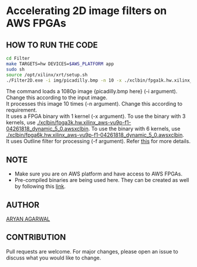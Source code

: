 # Accelerating 2D image filters on AWS FPGAs

## HOW TO RUN THE CODE
```bash
cd Filter
make TARGETS=hw DEVICES=$AWS_PLATFORM app
sudo sh
source /opt/xilinx/xrt/setup.sh
./Filter2D.exe -i img/picadilly.bmp -n 10 -x ./xclbin/fpga1k.hw.xilinx_aws-vu9p-f1-04261818_dynamic_5_0.awsxclbin -f 0
```
The command loads a 1080p image {picadilly.bmp here} (-i argument). Change this according to the input image. <br/>
It processes this image 10 times (-n argument). Change this according to requirement. <br/>
It uses a FPGA binary with 1 kernel (-x argument). To use the binary with 3 kernels, use [./xclbin/fpga3k.hw.xilinx_aws-vu9p-f1-04261818_dynamic_5_0.awsxclbin](https://github.com/worldinmyfist/Accelerating-2D-image-filters-on-AWS-FPGAs/blob/main/Filter/xclbin/fpga3k.hw.xilinx_aws-vu9p-f1-04261818_dynamic_5_0.awsxclbin). To use the binary with 6 kernels, use [./xclbin/fpga6k.hw.xilinx_aws-vu9p-f1-04261818_dynamic_5_0.awsxclbin](https://github.com/worldinmyfist/Accelerating-2D-image-filters-on-AWS-FPGAs/blob/main/Filter/xclbin/fpga6k.hw.xilinx_aws-vu9p-f1-04261818_dynamic_5_0.awsxclbin). <br/>
It uses Outline filter for processing (-f argument). Refer [this](https://github.com/worldinmyfist/Accelerating-2D-image-filters-on-AWS-FPGAs/blob/main/Filter/src/host/coefficients.h) for more details. <br/>

## NOTE
* Make sure you are on AWS platform and have access to AWS FPGAs. 
* Pre-compiled binaries are being used here. They can be created as well by following this [link](https://github.com/awslabs/aws-fpga-app-notes/blob/master/reInvent18_Developer_Workshop/FILTER2D_Lab.md#building-the-fpga-binary-to-execute-on-f1).

## AUTHOR
[ARYAN AGARWAL](https://github.com/worldinmyfist/)

## CONTRIBUTION
Pull requests are welcome. For major changes, please open an issue to discuss what you would like to change.
